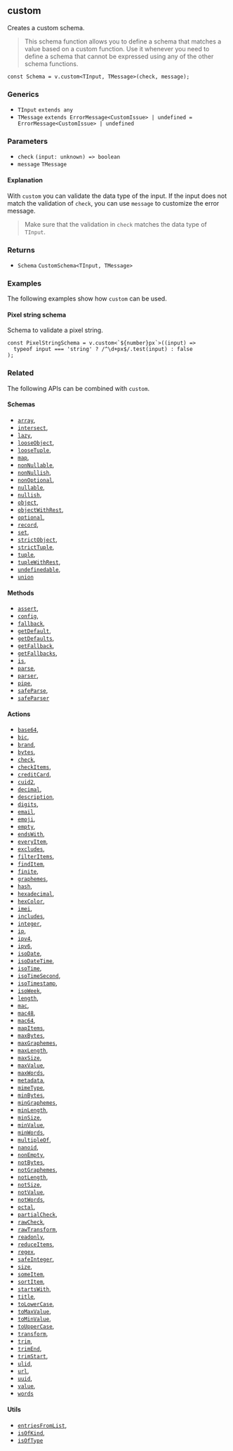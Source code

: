 custom
------

Creates a custom schema.

> This schema function allows you to define a schema that matches a value based on a custom function. Use it whenever you need to define a schema that cannot be expressed using any of the other schema functions.

    const Schema = v.custom<TInput, TMessage>(check, message);
    

### Generics

*   `TInput` `extends any`
*   `TMessage` `extends ErrorMessage<CustomIssue> | undefined = ErrorMessage<CustomIssue> | undefined`

### Parameters

*   `check` `(input: unknown) => boolean`
*   `message` `TMessage`

#### Explanation

With `custom` you can validate the data type of the input. If the input does not match the validation of `check`, you can use `message` to customize the error message.

> Make sure that the validation in `check` matches the data type of `TInput`.

### Returns

*   `Schema` `CustomSchema<TInput, TMessage>`

### Examples

The following examples show how `custom` can be used.

#### Pixel string schema

Schema to validate a pixel string.

    const PixelStringSchema = v.custom<`${number}px`>((input) =>
      typeof input === 'string' ? /^\d+px$/.test(input) : false
    );
    

### Related

The following APIs can be combined with `custom`.

#### Schemas

*   [`array`](array.md),
*   [`intersect`](intersect.md),
*   [`lazy`](lazy.md),
*   [`looseObject`](looseObject.md),
*   [`looseTuple`](looseTuple.md),
*   [`map`](map.md),
*   [`nonNullable`](nonNullable.md),
*   [`nonNullish`](nonNullish.md),
*   [`nonOptional`](nonOptional.md),
*   [`nullable`](nullable.md),
*   [`nullish`](nullish.md),
*   [`object`](object.md),
*   [`objectWithRest`](objectWithRest.md),
*   [`optional`](optional.md),
*   [`record`](record.md),
*   [`set`](set.md),
*   [`strictObject`](strictObject.md),
*   [`strictTuple`](strictTuple.md),
*   [`tuple`](tuple.md),
*   [`tupleWithRest`](tupleWithRest.md),
*   [`undefinedable`](undefinedable.md),
*   [`union`](union.md)

#### Methods

*   [`assert`](assert.md),
*   [`config`](config.md),
*   [`fallback`](fallback.md),
*   [`getDefault`](getDefault.md),
*   [`getDefaults`](getDefaults.md),
*   [`getFallback`](getFallback.md),
*   [`getFallbacks`](getFallbacks.md),
*   [`is`](is.md),
*   [`parse`](parse.md),
*   [`parser`](parser.md),
*   [`pipe`](pipe.md),
*   [`safeParse`](safeParse.md),
*   [`safeParser`](safeParser.md)

#### Actions

*   [`base64`](base64.md),
*   [`bic`](bic.md),
*   [`brand`](brand.md),
*   [`bytes`](bytes.md),
*   [`check`](check.md),
*   [`checkItems`](checkItems.md),
*   [`creditCard`](creditCard.md),
*   [`cuid2`](cuid2.md),
*   [`decimal`](decimal.md),
*   [`description`](description.md),
*   [`digits`](digits.md),
*   [`email`](email.md),
*   [`emoji`](emoji.md),
*   [`empty`](empty.md),
*   [`endsWith`](endsWith.md),
*   [`everyItem`](everyItem.md),
*   [`excludes`](excludes.md),
*   [`filterItems`](filterItems.md),
*   [`findItem`](findItem.md),
*   [`finite`](finite.md),
*   [`graphemes`](graphemes.md),
*   [`hash`](hash.md),
*   [`hexadecimal`](hexadecimal.md),
*   [`hexColor`](hexColor.md),
*   [`imei`](imei.md),
*   [`includes`](includes.md),
*   [`integer`](integer.md),
*   [`ip`](ip.md),
*   [`ipv4`](ipv4.md),
*   [`ipv6`](ipv6.md),
*   [`isoDate`](isoDate.md),
*   [`isoDateTime`](isoDateTime.md),
*   [`isoTime`](isoTime.md),
*   [`isoTimeSecond`](isoTimeSecond.md),
*   [`isoTimestamp`](isoTimestamp.md),
*   [`isoWeek`](isoWeek.md),
*   [`length`](length.md),
*   [`mac`](mac.md),
*   [`mac48`](mac48.md),
*   [`mac64`](mac64.md),
*   [`mapItems`](mapItems.md),
*   [`maxBytes`](maxBytes.md),
*   [`maxGraphemes`](maxGraphemes.md),
*   [`maxLength`](maxLength.md),
*   [`maxSize`](maxSize.md),
*   [`maxValue`](maxValue.md),
*   [`maxWords`](maxWords.md),
*   [`metadata`](metadata.md),
*   [`mimeType`](mimeType.md),
*   [`minBytes`](minBytes.md),
*   [`minGraphemes`](minGraphemes.md),
*   [`minLength`](minLength.md),
*   [`minSize`](minSize.md),
*   [`minValue`](minValue.md),
*   [`minWords`](minWords.md),
*   [`multipleOf`](multipleOf.md),
*   [`nanoid`](nanoid.md),
*   [`nonEmpty`](nonEmpty.md),
*   [`notBytes`](notBytes.md),
*   [`notGraphemes`](notGraphemes.md),
*   [`notLength`](notLength.md),
*   [`notSize`](notSize.md),
*   [`notValue`](notValue.md),
*   [`notWords`](notWords.md),
*   [`octal`](octal.md),
*   [`partialCheck`](partialCheck.md),
*   [`rawCheck`](rawCheck.md),
*   [`rawTransform`](rawTransform.md),
*   [`readonly`](readonly.md),
*   [`reduceItems`](reduceItems.md),
*   [`regex`](regex.md),
*   [`safeInteger`](safeInteger.md),
*   [`size`](size.md),
*   [`someItem`](someItem.md),
*   [`sortItem`](sortItem.md),
*   [`startsWith`](startsWith.md),
*   [`title`](title.md),
*   [`toLowerCase`](toLowerCase.md),
*   [`toMaxValue`](toMaxValue.md),
*   [`toMinValue`](toMinValue.md),
*   [`toUpperCase`](toUpperCase.md),
*   [`transform`](transform.md),
*   [`trim`](trim.md),
*   [`trimEnd`](trimEnd.md),
*   [`trimStart`](trimStart.md),
*   [`ulid`](ulid.md),
*   [`url`](url.md),
*   [`uuid`](uuid.md),
*   [`value`](value.md),
*   [`words`](words.md)

#### Utils

*   [`entriesFromList`](entriesFromList.md),
*   [`isOfKind`](isOfKind.md),
*   [`isOfType`](isOfType.md)